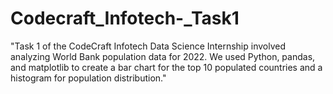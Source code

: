 # Codecraft_Infotech-_Task1
"Task 1 of the CodeCraft Infotech Data Science Internship involved analyzing World Bank population data for 2022. We used Python, pandas, and matplotlib to create a bar chart for the top 10 populated countries and a histogram for population distribution."
